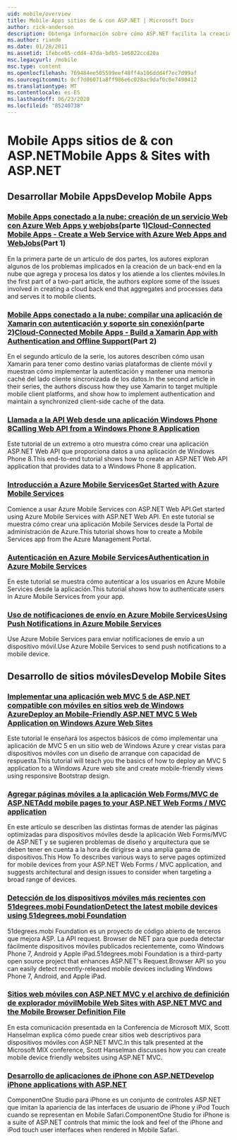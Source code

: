```yaml
---
uid: mobile/overview
title: Mobile Apps sitios de & con ASP.NET | Microsoft Docs
author: rick-anderson
description: Obtenga información sobre cómo ASP.NET facilita la creación de aplicaciones web móviles
ms.author: riande
ms.date: 01/28/2011
ms.assetid: 1febce65-cdd4-47da-bdb5-1e6022ccd20a
msc.legacyurl: /mobile
msc.type: content
ms.openlocfilehash: 769484ee505599eef48ff4a106ddd4f7ec7d99af
ms.sourcegitcommit: 0cf7d06071a8ff986e6c028ac9daf0c0e7490412
ms.translationtype: MT
ms.contentlocale: es-ES
ms.lasthandoff: 06/23/2020
ms.locfileid: "85240738"
---
```

# <a name="mobile-apps--sites-with-aspnet"></a><span data-ttu-id="e5f95-103">Mobile Apps sitios de & con ASP.NET</span><span class="sxs-lookup"><span data-stu-id="e5f95-103">Mobile Apps & Sites with ASP.NET</span></span>

## <a name="develop-mobile-apps"></a><span data-ttu-id="e5f95-104">Desarrollar Mobile Apps</span><span class="sxs-lookup"><span data-stu-id="e5f95-104">Develop Mobile Apps</span></span>

### <a name="cloud-connected-mobile-apps---create-a-web-service-with-azure-web-apps-and-webjobspart-1"></a><span data-ttu-id="e5f95-105">[Mobile Apps conectado a la nube: creación de un servicio Web con Azure Web Apps y webjobs](https://msdn.microsoft.com/magazine/mt185572)(parte 1)</span><span class="sxs-lookup"><span data-stu-id="e5f95-105">[Cloud-Connected Mobile Apps - Create a Web Service with Azure Web Apps and WebJobs](https://msdn.microsoft.com/magazine/mt185572)(Part 1)</span></span>

<span data-ttu-id="e5f95-106">En la primera parte de un artículo de dos partes, los autores exploran algunos de los problemas implicados en la creación de un back-end en la nube que agrega y procesa los datos y los atiende a los clientes móviles.</span><span class="sxs-lookup"><span data-stu-id="e5f95-106">In the first part of a two-part article, the authors explore some of the issues involved in creating a cloud back end that aggregates and processes data and serves it to mobile clients.</span></span>

### <a name="cloud-connected-mobile-apps---build-a-xamarin-app-with-authentication-and-offline-supportpart-2"></a><span data-ttu-id="e5f95-107">[Mobile Apps conectado a la nube: compilar una aplicación de Xamarin con autenticación y soporte sin conexión](https://msdn.microsoft.com/magazine/mt422581.aspx)(parte 2)</span><span class="sxs-lookup"><span data-stu-id="e5f95-107">[Cloud-Connected Mobile Apps - Build a Xamarin App with Authentication and Offline Support](https://msdn.microsoft.com/magazine/mt422581.aspx)(Part 2)</span></span>

<span data-ttu-id="e5f95-108">En el segundo artículo de la serie, los autores describen cómo usan Xamarin para tener como destino varias plataformas de cliente móvil y muestran cómo implementar la autenticación y mantener una memoria caché del lado cliente sincronizada de los datos.</span><span class="sxs-lookup"><span data-stu-id="e5f95-108">In the second article in their series, the authors discuss how they use Xamarin to target multiple mobile client platforms, and show how to implement authentication and maintain a synchronized client-side cache of the data.</span></span>

### <a name="calling-web-api-from-a-windows-phone-8-application"></a>[<span data-ttu-id="e5f95-109">Llamada a la API Web desde una aplicación Windows Phone 8</span><span class="sxs-lookup"><span data-stu-id="e5f95-109">Calling Web API from a Windows Phone 8 Application</span></span>](../web-api/overview/mobile-clients/calling-web-api-from-a-windows-phone-8-application.md)

<span data-ttu-id="e5f95-110">Este tutorial de un extremo a otro muestra cómo crear una aplicación ASP.NET Web API que proporciona datos a una aplicación de Windows Phone 8.</span><span class="sxs-lookup"><span data-stu-id="e5f95-110">This end-to-end tutorial shows how to create an ASP.NET Web API application that provides data to a Windows Phone 8 application.</span></span>

### <a name="get-started-with-azure-mobile-services"></a>[<span data-ttu-id="e5f95-111">Introducción a Azure Mobile Services</span><span class="sxs-lookup"><span data-stu-id="e5f95-111">Get Started with Azure Mobile Services</span></span>](https://azure.microsoft.com/documentation/articles/mobile-services-dotnet-backend-windows-store-dotnet-get-started?WT.mc_id=zumo_aspnet)

<span data-ttu-id="e5f95-112">Comience a usar Azure Mobile Services con ASP.NET Web API.</span><span class="sxs-lookup"><span data-stu-id="e5f95-112">Get started using Azure Mobile Services with ASP.NET Web API.</span></span> <span data-ttu-id="e5f95-113">En este tutorial se muestra cómo crear una aplicación Mobile Services desde la Portal de administración de Azure.</span><span class="sxs-lookup"><span data-stu-id="e5f95-113">This tutorial shows how to create a Mobile Services app from the Azure Management Portal.</span></span>

### <a name="authentication-in-azure-mobile-services"></a>[<span data-ttu-id="e5f95-114">Autenticación en Azure Mobile Services</span><span class="sxs-lookup"><span data-stu-id="e5f95-114">Authentication in Azure Mobile Services</span></span>](https://azure.microsoft.com/documentation/articles/mobile-services-dotnet-backend-windows-store-dotnet-get-started-users/?WT.mc_id=zumo_aspnet)

<span data-ttu-id="e5f95-115">En este tutorial se muestra cómo autenticar a los usuarios en Azure Mobile Services desde la aplicación.</span><span class="sxs-lookup"><span data-stu-id="e5f95-115">This tutorial shows how to authenticate users in Azure Mobile Services from your app.</span></span>

### <a name="using-push-notifications-in-azure-mobile-services"></a>[<span data-ttu-id="e5f95-116">Uso de notificaciones de envío en Azure Mobile Services</span><span class="sxs-lookup"><span data-stu-id="e5f95-116">Using Push Notifications in Azure Mobile Services</span></span>](https://azure.microsoft.com/documentation/articles/mobile-services-dotnet-backend-windows-store-dotnet-get-started-push/?WT.mc_id=zumo_aspnet)

<span data-ttu-id="e5f95-117">Use Azure Mobile Services para enviar notificaciones de envío a un dispositivo móvil.</span><span class="sxs-lookup"><span data-stu-id="e5f95-117">Use Azure Mobile Services to send push notifications to a mobile device.</span></span>

## <a name="develop-mobile-sites"></a><span data-ttu-id="e5f95-118">Desarrollo de sitios móviles</span><span class="sxs-lookup"><span data-stu-id="e5f95-118">Develop Mobile Sites</span></span>

### <a name="deploy-an-mobile-friendly-aspnet-mvc-5-web-application-on-windows-azure-web-sites"></a>[<span data-ttu-id="e5f95-119">Implementar una aplicación web MVC 5 de ASP.NET compatible con móviles en sitios web de Windows Azure</span><span class="sxs-lookup"><span data-stu-id="e5f95-119">Deploy an Mobile-Friendly ASP.NET MVC 5 Web Application on Windows Azure Web Sites</span></span>](https://docs.microsoft.com/azure/app-service-web/web-sites-dotnet-deploy-aspnet-mvc-mobile-app)

<span data-ttu-id="e5f95-120">Este tutorial le enseñará los aspectos básicos de cómo implementar una aplicación de MVC 5 en un sitio web de Windows Azure y crear vistas para dispositivos móviles con un diseño de arranque con capacidad de respuesta.</span><span class="sxs-lookup"><span data-stu-id="e5f95-120">This tutorial will teach you the basics of how to deploy an MVC 5 application to a Windows Azure web site and create mobile-friendly views using responsive Bootstrap design.</span></span>

### <a name="add-mobile-pages-to-your-aspnet-web-forms--mvc-application"></a>[<span data-ttu-id="e5f95-121">Agregar páginas móviles a la aplicación Web Forms/MVC de ASP.NET</span><span class="sxs-lookup"><span data-stu-id="e5f95-121">Add mobile pages to your ASP.NET Web Forms / MVC application</span></span>](../whitepapers/add-mobile-pages-to-your-aspnet-web-forms-mvc-application.md)

<span data-ttu-id="e5f95-122">En este artículo se describen las distintas formas de atender las páginas optimizadas para dispositivos móviles desde la aplicación Web Forms/MVC de ASP.NET y se sugieren problemas de diseño y arquitectura que se deben tener en cuenta a la hora de dirigirse a una amplia gama de dispositivos.</span><span class="sxs-lookup"><span data-stu-id="e5f95-122">This How To describes various ways to serve pages optimized for mobile devices from your ASP.NET Web Forms / MVC application, and suggests architectural and design issues to consider when targeting a broad range of devices.</span></span>

### <a name="detect-the-latest-mobile-devices-using-51degreesmobi-foundation"></a>[<span data-ttu-id="e5f95-123">Detección de los dispositivos móviles más recientes con 51degrees.mobi Foundation</span><span class="sxs-lookup"><span data-stu-id="e5f95-123">Detect the latest mobile devices using 51degrees.mobi Foundation</span></span>](https://github.com/51Degrees/dotNET-Device-Detection)

<span data-ttu-id="e5f95-124">51degrees.mobi Foundation es un proyecto de código abierto de terceros que mejora ASP. La API request. Browser de NET para que pueda detectar fácilmente dispositivos móviles publicados recientemente, como Windows Phone 7, Android y Apple iPad.</span><span class="sxs-lookup"><span data-stu-id="e5f95-124">51degrees.mobi Foundation is a third-party open source project that enhances ASP.NET's Request.Browser API so you can easily detect recently-released mobile devices including Windows Phone 7, Android, and Apple iPad.</span></span>

### <a name="mobile-web-sites-with-aspnet-mvc-and-the-mobile-browser-definition-file"></a>[<span data-ttu-id="e5f95-125">Sitios web móviles con ASP.NET MVC y el archivo de definición de explorador móvil</span><span class="sxs-lookup"><span data-stu-id="e5f95-125">Mobile Web Sites with ASP.NET MVC and the Mobile Browser Definition File</span></span>](http://www.hanselman.com/blog/MixMobileWebSitesWithASPNETMVCAndTheMobileBrowserDefinitionFile.aspx)

<span data-ttu-id="e5f95-126">En esta comunicación presentada en la Conferencia de Microsoft MIX, Scott Hanselman explica cómo puede crear sitios web descriptivos para dispositivos móviles con ASP.NET MVC.</span><span class="sxs-lookup"><span data-stu-id="e5f95-126">In this talk presented at the Microsoft MIX conference, Scott Hanselman discusses how you can create mobile device friendly websites using ASP.NET MVC.</span></span>

### <a name="develop-iphone-applications-with-aspnet"></a>[<span data-ttu-id="e5f95-127">Desarrollo de aplicaciones de iPhone con ASP.NET</span><span class="sxs-lookup"><span data-stu-id="e5f95-127">Develop iPhone applications with ASP.NET</span></span>](https://www.componentsource.com/product/componentone-studio-for-iphone)

<span data-ttu-id="e5f95-128">ComponentOne Studio para iPhone es un conjunto de controles ASP.NET que imitan la apariencia de las interfaces de usuario de iPhone y iPod Touch cuando se representan en Mobile Safari.</span><span class="sxs-lookup"><span data-stu-id="e5f95-128">ComponentOne Studio for iPhone is a suite of ASP.NET controls that mimic the look and feel of the iPhone and iPod touch user interfaces when rendered in Mobile Safari.</span></span>
